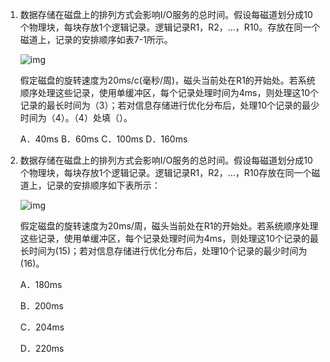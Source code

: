 1. 数据存储在磁盘上的排列方式会影响I/O服务的总时间。假设每磁道划分成10个物理块，每块存放1个逻辑记录。逻辑记录R1，R2，…，R10。存放在同一个磁道上，记录的安排顺序如表7-1所示。

    ![img](https://gss0.baidu.com/7LsWdDW5_xN3otqbppnN2DJv/doc/pic/item/9f510fb30f2442a751b4907fd943ad4bd01302b5.jpg)

    假定磁盘的旋转速度为20ms/c(毫秒/周)，磁头当前处在R1的开始处。若系统顺序处理这些记录，使用单缓冲区，每个记录处理时间为4ms，则处理这10个记录的最长时间为（3）；若对信息存储进行优化分布后，处理10个记录的最少时间为（4）。（4）处填（）。

   A．40ms
   B．60ms
   C．100ms
   D．160ms
   

2. 数据存储在磁盘上的排列方式会影响I/O服务的总时间。假设每磁道划分成10个物理块，每块存放1个逻辑记录。逻辑记录R1，R2，…，R10存放在同一个磁道上，记录的安排顺序如下表所示：

    ![img](http://img.shangxueba.cn/images/ct_crmntsz_crmntschoosecnz2_00445(20094).jpg)

    假定磁盘的旋转速度为20ms/周，磁头当前处在R1的开始处。若系统顺序处理这些记录，使用单缓冲区，每个记录处理时间为4ms，则处理这10个记录的最长时间为(15)；若对信息存储进行优化分布后，处理10个记录的最少时间为(16)。

    A．180ms

    B．200ms
    
    C．204ms
    
    D．220ms
